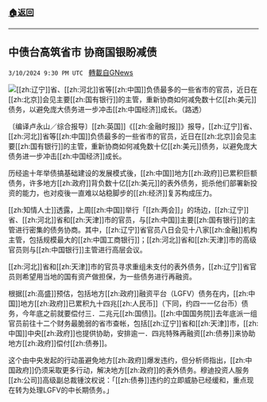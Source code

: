 ###  [:house:返回](README.md)
---


## 中债台高筑省市 协商国银盼减债
`3/10/2024 9:30 PM UTC ` [轉載自GNews](https://gnews.org/articles/2382392)

![](https://img.ltn.com.tw/Upload/business/page/800/2024/03/11/83.jpg "")[[zh:辽宁]]省、[[zh:河北]]省等[[zh:中国]]负债最多的一些省市的官员，近日在[[zh:北京]]会见主要[[zh:国有银行]]的主管，重新协商如何减免数十亿[[zh:美元]]债务，以避免庞大债务进一步冲击[[zh:中国经济]]成长。（路透）

〔编译卢永山／综合报导〕[[zh:英国]]《[[zh:金融时报]]》报导，[[zh:辽宁]]省、[[zh:河北]]省等[[zh:中国]]负债最多的一些省市的官员，近日在[[zh:北京]]会见主要[[zh:国有银行]]的主管，重新协商如何减免数十亿[[zh:美元]]债务，以避免庞大债务进一步冲击[[zh:中国经济]]成长。

历经逾十年举债搞基础建设的发展模式後，[[zh:中国]]地方[[zh:政府]]已累积巨额债务，许多地方[[zh:政府]]背负数十亿[[zh:美元]]的表外债务，扼杀他们部署新投资的能力，也对疫後一直难以站稳脚步的[[zh:经济]]复苏构成压力。

[[zh:知情人士]]透露，上周[[zh:中国]]举行「[[zh:两会]]」的场边，[[zh:辽宁]]省、[[zh:河北]]省和[[zh:天津]]市的官员，与[[zh:中国]]主要[[zh:国有银行]]的主管进行密集的债务协商。其中，[[zh:辽宁]]省官员八日会见十八家[[zh:金融]]机构主管，包括规模最大的[[zh:中国工商银行]]；[[zh:河北]]省和[[zh:天津]]市的高级官员则与[[zh:中国银行]]主管进行高层会议。

[[zh:河北]]省和[[zh:天津]]市的官员寻求重组未支付的表外债务，[[zh:辽宁]]省官员则希望用当地的国有资产做担保，为一些债务进行再融资。

根据[[zh:高盛]]预估，包括地方[[zh:政府]]融资平台（LGFV）债务在内，[[zh:中国]]地方[[zh:政府]]已累积九十四兆[[zh:人民币]]（下同，约四一一亿台币）债务，今年底之前就要偿付三．二兆元[[zh:国债]]。[[zh:中国国务院]]去年底派一组官员前往十二个财务最脆弱的省市查帐，包括[[zh:辽宁]]省和[[zh:天津]]市，[[zh:中国]]中央[[zh:政府]]也提供协助，安排逾一．四兆特殊再融资[[zh:债券]]来协助地方[[zh:政府]]偿付[[zh:债券]]。

这个由中央发起的行动虽避免地方[[zh:政府]]爆发违约，但分析师指出，[[zh:中国政府]]仍须采取更多行动，解决地方[[zh:政府]]的表外债务。穆迪投资人服务[[zh:公司]]高级副总裁锺汶权说：「[[zh:债券]]违约的立即威胁已经缓和，重点现在转为处理LGFV的中长期债务。」
